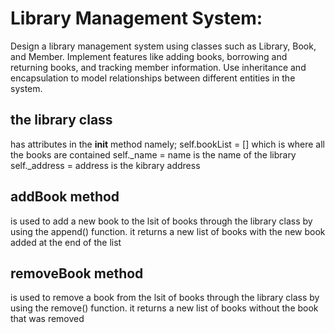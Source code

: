 # Library Management System:
Design a library management system using classes such as Library, Book, and Member.
Implement features like adding books, borrowing and returning books, and tracking member information.
Use inheritance and encapsulation to model relationships between different entities in the system.

## the library class 
has attributes in the __init__ method namely;
self.bookList = [] which is where all the books are contained
self._name = name  is the name of the library
self._address = address is the kibrary address
## addBook method
is used to add a new book to the lsit of books
through the library class by using the append() function.
it returns a new list of books with the new book added at the end
of the list

## removeBook method
is used to remove a book from the lsit of books
through the library class by using the remove() function.
it returns a new list of books without the book that was removed